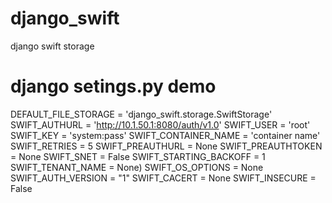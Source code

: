 django_swift
============

django swift storage

django setings.py demo
============
DEFAULT_FILE_STORAGE = 'django_swift.storage.SwiftStorage'
SWIFT_AUTHURL = 'http://10.1.50.1:8080/auth/v1.0'
SWIFT_USER = 'root'
SWIFT_KEY = 'system:pass'
SWIFT_CONTAINER_NAME = 'container name'
SWIFT_RETRIES = 5
SWIFT_PREAUTHURL = None
SWIFT_PREAUTHTOKEN = None
SWIFT_SNET = False
SWIFT_STARTING_BACKOFF = 1
SWIFT_TENANT_NAME = None)
SWIFT_OS_OPTIONS = None
SWIFT_AUTH_VERSION = "1"
SWIFT_CACERT = None
SWIFT_INSECURE = False
